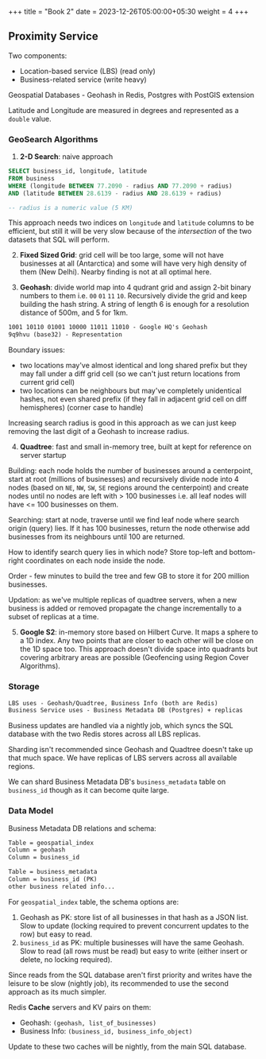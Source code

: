 +++
title = "Book 2"
date = 2023-12-26T05:00:00+05:30
weight = 4
+++

## Proximity Service
Two components:
- Location-based service (LBS) (read only)
- Business-related service (write heavy)

Geospatial Databases - Geohash in Redis, Postgres with PostGIS extension

Latitude and Longitude are measured in degrees and represented as a `double` value.

### GeoSearch Algorithms
1. **2-D Search**: naive approach
```sql
SELECT business_id, longitude, latitude
FROM business
WHERE (longitude BETWEEN 77.2090 - radius AND 77.2090 + radius)
AND (latitude BETWEEN 28.6139 - radius AND 28.6139 + radius)

-- radius is a numeric value (5 KM)
```

This approach needs two indices on `longitude` and `latitude` columns to be efficient, but still it will be very slow because of the _intersection_ of the two datasets that SQL will perform.

2. **Fixed Sized Grid**: grid cell will be too large, some will not have businesses at all (Antarctica) and some will have very high density of them (New Delhi). Nearby finding is not at all optimal here.

3. **Geohash**: divide world map into 4 qudrant grid and assign 2-bit binary numbers to them i.e. `00` `01` `11` `10`. Recursively divide the grid and keep building the hash string. A string of length 6 is enough for a resolution distance of 500m, and 5 for 1km.
```txt
1001 10110 01001 10000 11011 11010 - Google HQ's Geohash
9q9hvu (base32) - Representation
```

Boundary issues:
- two locations may've almost identical and long shared prefix but they may fall under a diff grid cell (so we can't just return locations from current grid cell)
- two locations can be neighbours but may've completely unidentical hashes, not even shared prefix (if they fall in adjacent grid cell on diff hemispheres) (corner case to handle)

Increasing search radius is good in this approach as we can just keep removing the last digit of a Geohash to increase radius.

4. **Quadtree**: fast and small in-memory tree, built at kept for reference on server startup

Building: each node holds the number of businesses around a centerpoint, start at root (millions of businesses) and recursively divide node into 4 nodes (based on `NE`, `NW`, `SW`, `SE` regions around the centerpoint) and create nodes until no nodes are left with > 100 businesses i.e. all leaf nodes will have <= 100 businesses on them.

Searching: start at node, traverse until we find leaf node where search origin (query) lies. If it has 100 businesses, return the node otherwise add businesses from its neighbours until 100 are returned.

How to identify search query lies in which node? Store top-left and bottom-right coordinates on each node inside the node.

Order - few minutes to build the tree and few GB to store it for 200 million businesses.

Updation: as we've multiple replicas of quadtree servers, when a new business is added or removed propagate the change incrementally to a subset of replicas at a time.

5. **Google S2**: in-memory store based on Hilbert Curve. It maps a sphere to a 1D index. Any two points that are closer to each other will be close on the 1D space too. This approach doesn't divide space into quadrants but covering arbitrary areas are possible (Geofencing using Region Cover Algorithms).

### Storage
```txt
LBS uses - Geohash/Quadtree, Business Info (both are Redis)
Business Service uses - Business Metadata DB (Postgres) + replicas
```

Business updates are handled via a nightly job, which syncs the SQL database with the two Redis stores across all LBS replicas.

Sharding isn't recommended since Geohash and Quadtree doesn't take up that much space. We have replicas of LBS servers across all available regions. 

We can shard Business Metadata DB's `business_metadata` table on `business_id` though as it can become quite large.

### Data Model
Business Metadata DB relations and schema:
```txt
Table = geospatial_index
Column = geohash
Column = business_id

Table = business_metadata
Column = business_id (PK)
other business related info...
```

For `geospatial_index` table, the schema options are:
1. Geohash as PK: store list of all businesses in that hash as a JSON list. Slow to update (locking required to prevent concurrent updates to the row) but easy to read.
2. `business_id` as PK: multiple businesses will have the same Geohash. Slow to read (all rows must be read) but easy to write (either insert or delete, no locking required).

Since reads from the SQL database aren't first priority and writes have the leisure to be slow (nightly job), its recommended to use the second approach as its much simpler.

Redis **Cache** servers and KV pairs on them:
- Geohash: `(geohash, list_of_businesses)`
- Business Info: `(business_id, business_info_object)`

Update to these two caches will be nightly, from the main SQL database.
